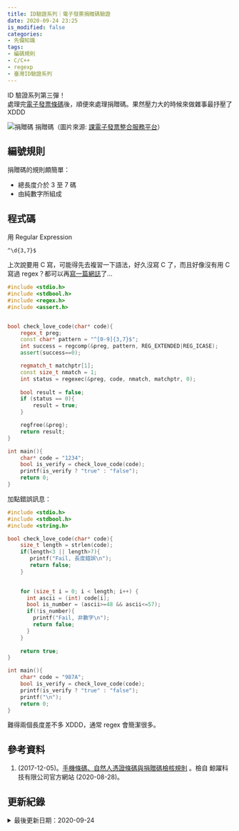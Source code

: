 ```yaml
---
title: ID驗證系列｜電子發票捐贈碼驗證
date: 2020-09-24 23:25
is_modified: false
categories:
- 先備知識
tags:
- 編碼規則
- C/C++
- regexp
- 臺灣ID驗證系列
--- 
```


ID 驗證系列第三彈！     
處理完[電子發票條碼](/Check-E-Government-Uniform-Invoice)後，順便來處理捐贈碼。果然壓力大的時候來做雜事最抒壓了 XDDD 

<!--more-->

<p class="illustration">
    <img src="https://i.imgur.com/Fl4uKtL.png?1" alt="捐贈碼">
    捐贈碼（圖片來源: <a href="https://www.einvoice.nat.gov.tw/ein_upload/html/ESQ/ESQ601W.htmll">課電子發票整合服務平台</a>）
</p>



## 編號規則
捐贈碼的規則頗簡單：
- 總長度介於 3 至 7 碼
- 由純數字所組成



## 程式碼
用 Regular Expression 
```
^\d{3,7}$
```

<p class="paragraph-spacing"></p> 

上次說要用 C 寫，可能得先去複習一下語法，好久沒寫 C 了，而且好像沒有用 C 寫過 regex？都可以再[寫一篇網誌](/Regular-Expressions-in-C)了...

```cpp
#include <stdio.h>
#include <stdbool.h>
#include <regex.h>  
#include <assert.h>


bool check_love_code(char* code){
    regex_t preg; 
    const char* pattern = "^[0-9]{3,7}$";
    int success = regcomp(&preg, pattern, REG_EXTENDED|REG_ICASE); 
    assert(success==0);

    regmatch_t matchptr[1];
    const size_t nmatch = 1;   
    int status = regexec(&preg, code, nmatch, matchptr, 0); 
    
    bool result = false;
    if (status == 0){
        result = true;
    }

    regfree(&preg);    
    return result;
}

int main(){
    char* code = "1234"; 
    bool is_verify = check_love_code(code);
    printf(is_verify ? "true" : "false");
    return 0;
}
```

<p class="paragraph-spacing"></p>

加點錯誤訊息：
```cpp
#include <stdio.h>
#include <stdbool.h>
#include <string.h>

bool check_love_code(char* code){ 
    size_t length = strlen(code);
    if(length<3 || length>7){
       printf("Fail, 長度錯誤\n");
       return false;
    }

 
    for (size_t i = 0; i < length; i++) {
      int ascii = (int) code[i];
      bool is_number = (ascii>=48 && ascii<=57);
      if(!is_number){
        printf("Fail, 非數字\n");
        return false;
      }
    }
  
    return true;
}

int main(){
    char* code = "987A"; 
    bool is_verify = check_love_code(code);
    printf(is_verify ? "true" : "false");
    printf("\n");
    return 0;
}
```

<p class="paragraph-spacing"></p>
 
難得兩個長度差不多 XDDD，通常 regex 會簡潔很多。



## 參考資料 
1. (2017-12-05)。[手機條碼、自然人憑證條碼與捐贈碼檢核規則](https://www.cetustek.com.tw/news.php?id=186) 。檢自 鯨躍科技有限公司官方網站 (2020-08-28)。



## 更新紀錄
<details class="update_stamp">
  <summary>最後更新日期：2020-09-24</summary>
  <ul>
    <li>2020-09-24 發布</li>
    <li>2020-09-11 完稿</li>
    <li>2020-08-28 起稿</li>
  </ul>
</details>